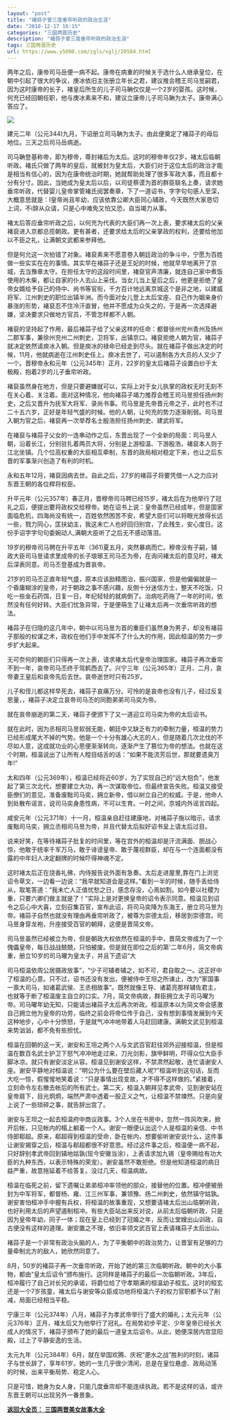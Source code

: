 ```yaml
---
layout: "post"
title: "褚蒜子曾三度垂帘听政的政治生涯"
date: "2018-12-17 16:15"
categories: "三国两晋历史"
description: "褚蒜子曾三度垂帘听政的政治生涯"
tags: 三国两晋历史
url: https://www.y5000.com/zgls/sglj/20584.html
---
```






两年之后，康帝司马岳便一病不起。康帝在病重的时候关于选什么人继承皇位，在朝中引起了很大的争议，庚冰依旧主张册立年长之君，建议推会稽王司马昱嗣君，因为这时康帝的长子，褚皇后所生的儿子司马聃仅仅是一个2岁的婴孩。这时候，何充已经回朝任职，他与庚冰素来不和，建议立康帝儿子司马聃为太子。康帝满心答应了。

![](https://img.y5000.com/uploads/allimg/170502/6-1F50209223X12.jpg)

建元二年（公元344)九月，下诏册立司马聃为太子。由此便奠定了褚蒜子的母后地位。三天之后司马岳病逝。

司马聃登基称帝，即为穆帝，尊封褚后为太后。这时的穆帝年仅2岁，褚太后临朝听政。褚氏只做了两年的皇后，就被封为皇太后，大臣们对于这位太后的政治才能是相当有信心的，因为在康帝统治时期，她就帮助处理了很多军政大事，而且都十分有分寸。因此，当她成为皇太后以后，以司徒蔡谟为首的群臣联名上奏，请求她垂帘听政，代替婴儿皇帝掌管褚氏阅罢奏章，下了一道诏书，字字句句感人至深，大概意思就是：I皇帝尚且年幼，应该依靠公卿大臣同心辅政，今天既然大家恳切上词，不i辞从众请，只是心中难免又怕又恐，自当竭力从事。

褚太后答应垂帘听政之后，以何充为代表的大臣们再一次上表，要求褚太后的父亲褚裒进入京都总揽朝政。更有甚者，还要求给太后的父亲掌政的权利，还要给他加以不臣之礼，让满朝文武都来参拜他。

但是何允这一次拍错了对象。褚裒素来不愿意卷入朝廷政治的争斗中，宁愿为百姓做一些实实在在的事情。其实早在褚蒜子还是王妃的时候，他就早早地离开了京城，去当豫章太守。在担任太守的这段时间里，褚裒官声清廉，就连自己家中煮饭使用的木柴，都让自家的仆人去山上采伐。当女儿当上皇后之后，他更是拒绝了皇帝女婿给予自己的侍中、尚书等官衔，千方百计地远离京城这个是非之地，以建威将军、江州刺史的职位出镇半洲。而今面对女儿登上太后宝座、自己作为姻亲身价暴涨的形势，褚裒忍不住冷汗直冒，他并不愿成为众矢之的，于是再一次选择避嫌，坚决要求只做地方官员，不管怎样都不人朝。

褚裒的坚持起了作用，最后褚蒜子给了父亲这样的任命：都督徐州兖州青州及扬州二郡军事，兼徐州兖州二州刺史，卫将军，出镇京口。褚裒拒绝人朝为官，褚蒜子就决定依然请庾冰入朝。但是庾冰的禄命已经走到尽头。就在褚蒜子做出决定的时候，11月，他就病逝在江州刺史任上。庾冰去世了，可以遏制各方大员的人又少了一个。晋穆帝永和元年（公元345年）正月，22岁的皇太后褚蒜子设置白纱于太极殿，抱着2岁的儿子垂帘听政。

褚裒虽然身在地方，但是只要避嫌就可以，实际上对于女儿执掌的政权无时无刻不在关心着、关注着。面对这种情况，他向褚蒜子竭力推荐会稽王司马昱担任扬州刺史，之后又晋升为抚军大将军、录尚书事。司马昱是先帝晋元帝之子，此时也不过二十五六岁，正好是年轻气盛的时候。他的人朝，让何充的势力逐渐削弱。司马昱入朝为官之后，褚裒再一次举荐名士殷浩担任扬州刺史、建武将军。

在褚裒与褚蒜子父女的一连串动作之后，东晋出现了一个全新的局面：司马昱人朝，沿着长江，分别驻扎着两员大将，分别是上游桓温、下游殷浩，褚裒本人则于江北坐镇。几个位高权重的大臣相互牵制，东晋的政局相对稳定下来，也让之后东晋的军事渐兴创造了有利的时机。

永和五年12月，褚裒因病去世。自此之后，27岁的褚蒜子将要凭借一人之力应对东晋王朝的各位桿将权臣。

升平元年（公元357年）春正月，晋穆帝司马聘已经15岁，褚太后在为他举行了冠礼之后，便提出要将政权交给穆帝。她在诏书上说：皇帝虽然已经成年，但是国家面临危机，四海尚没有统一，百姓依然困苦不安，希望大臣们可以将眼光放得长远一些，戮力同心，匡扶幼主，我这未亡人也好回归别宫，了此残生，安心度日。这份手诏字字句句委婉动人,满朝大臣听了之后无不感动落泪。

19岁的穆帝司马聘在升平五年（361)夏五月，突然暴病而亡。穆帝没有子嗣，辅政大臣司马昱请求里成帝的长子琅琊王司马丕为帝，在询问褚太后的意见时，褚太后深表同意。司马丕登基成为晋哀帝。

21岁的司马丕正直年轻气盛，原本应该励精图治，振兴国家，但是他偏偏就是一个昏庸糊涂的皇帝，对于朝政之事不感兴趣，反倒十分迷信方士，整天不吃饭，只吃一些金石药饵，日复一日，年纪轻轻的就病倒了。治病吃药拖了一年的时间，依然没有任何好转。大臣们忧急异常，于是便萌生了让褚太后再一次垂帘听政的想法。

褚蒜子在归隐的这几年中，朝中以司马昱为首的重臣们虽然身为男子，却没有褚蒜子那般的权谋之术，政权在他们手中发挥不了什么大的作用，因此桓温的势力一步步扩大起来。

无可奈何的朝臣们只得再一次上表，请求褚太后代皇帝治理国家。褚蒜子再次垂帘不到一年，哀帝司马丕终于驾鹤西去了。兴宁三年（公元365年）正月、二月，哀帝妻王皇后和哀帝先后去世。哀帝逝世时只有25岁。

儿子和侄儿都这样早死去，褚蒜子哀痛万分。可怜的是哀帝也没有儿子，经过反复思量，，褚蒜子决定立哀帝司马丕的同胞弟弟司马奕为帝。

就在哀帝崩逝的第二天，褚蒜子便颁下了又一道迎立司马奕为帝的太后诏书。

就在此时，因为丞相司马昱软弱无能，朝廷中又缺乏有力的牵制力量，桓温的势力已经形成尾大不掉的气势。他是一个十分有雄心大志的人，但是随着几次北伐的不尽如人意，这成就功业的心思便渐渐转向，逐渐产生了篡位为帝的想法。也就在这个时期，桓温说出了让所有人瞠目结舌的话：“如果不能流芳后世，那就要遗臭万年!”

太和四年（公元369年），桓温已经将近60岁，为了实现自己的“远大抱负”，他发起了第三次北代，想要建立大功，再一次谋取帝位。但最终宣告失败。桓温又接受臣僚们的意见，准备废黜司马奕，拥立新帝，借以树立自己的权威。于是，他命人到处散布谣言，说司马奕身患性病，不可以生育。一时之间，京城内外谣言四起。

咸安元年（公元371年）十一月，桓温亲自赶往建康地，对褚蒜子施以暗示，请求废黜司马奕，拥立丞相司马昱为帝，并且代替太后拟好诏书呈上请太后过目。

说来好笑，在等待褚蒜子批复的时间里，等在宫外的桓温却是汗流满面、胆战心惊，他敢于统率千军万马，敢于诽谤皇帝、敢于蔑视群臣，却在与一个连面都没有露的中年妇人决定翻牌的时候吓得神魂不定。

这时褚太后正在烧香礼佛，内侍报告说外面有急奏。太后走进屋里,靠在门上浏览诏令草文，一边看一边说：“我早就知道会是这样。”看到一半的时候，随手丢给侍从，取笔答道：“我未亡人正值忧愁之日，感念存没，心焉如割。如今要以社稷为重，只要六卿们做主就是了！”实际上是对更换皇帝的诏令表示同意。桓温见到诏令之后心中大喜，立刻召集百官，宣布此诏，将司马奕降为东海王，册立司马昱为帝。褚蒜子自然也就没有理由再垂帘听政了，被尊为崇德太后，移居到崇德宫。司马昱身穿龙袍，升座接受百官的朝拜，这便是晋简文帝。

司马昱虽然已经被立为帝，但是朝政大权依然在桓温的手中，晋简文帝成为了一个傀儡皇帝，每日战战兢兢，只怕被废。但是就在即位之后的第'二年6月，简文帝病重，册立10岁的司马曜为皇太子，并且下遗诏“大

司马桓温依周公居摄政放事”，“少子可辅者辅之，如不可，君自取之一。这正好中了桓温的心意。只不过，诏书还没有发出，便被侍中王坦之所谏止，改为“家国事一禀大司马，如诸葛武侯、王丞相故事”。既然就像王导、诸葛亮那样辅佐君主，也就等于断了桓温废主自立的口实。7月，简文帝病故，群臣拥立太子司马曜为帝。司马曜年幼无知，只能请出褚蒜子太后再次听政。桓温原本以为简文帝会感激自己拥立他为皇帝的功劳，临终之前会将帝位传于自己，没有想到事情发展到今天这种地步，心中十分愤怒，于是就气冲冲地带着人马赶回建康。满朝文武见到桓温来势汹汹，都不免有些担忧。

桓温在回朝的这一天，谢安和王坦之两个人与文武百官赶往郊外迎接桓温，但是桓温在数百名武士护卫下怒气冲冲地走过来，刀光剑影，旗甲鲜明，吓得众位大臣手脚冰凉。就只有谢安淡定从容。桓温见到谢安这样，不禁肃然起敬，连忙请谢安人座。谢安平静地对桓温说：“明公为什么要在壁后藏人呢?”桓温听到这句话，反而大吃一惊，假惺惺地笑着说：“只是事情出现变故，才不得不这样做的。”紧接着，立刻命令左右撤去帐后的所有武士。第二天，桓温入朝拜见孝武帝，见到谢安站在皇帝肩下，目光炯炯，端然严肃中透着一股正义之气，让桓温不禁竦然。只是向皇上说了一些琐碎之事，就告辞出宫了。

谢安与王坦之一起去桓温府中商议政事。3个人坐在书房中，忽然一阵风吹来，掀开后帐，只见帐内的榻上躺着一个人。谢安一眼便认出这个人是桓温的亲信、中书侍郎郗超。原来，郗超得到桓温的受命，卧在帐内，想要偷听谢安说什么，这件事让谢安揭穿之后，桓温与郗超都很不好意思。经过这件事之后，桓温便一病不起，只好辞别孝武帝回到镇地姑孰(现今安徽当涂），上表请求加九锡（皇帝赐给有功大臣的九种东西，以表示特殊的荣宠）。谢安虽然不敢拒绝。但是他知道桓温的病日益严重，故意拖延着不给答复。没过几天，桓温病故。

桓温在临死之前，留下遗嘱让弟弟桓冲率领他的部众，接替他的位置。桓冲便被册封为中军将军，都督杨、雍、江三州军事，兼领豫、扬二州刺史，依然镇守姑孰。谢安害怕桓冲手中握有兵权，将桓温的故事重现，又想要请褚太后出山临朝听政，也好利用太后的声望遏制桓冲。有些大臣站出来反对说，从前太后临朝听政，只是因为皇帝年幼，同子一体；现在皇上已经到了冠婚之年，反而让堂嫂出山训政，自古便没有这样的道理。谢安置之不理，依旧率领文武百官上表请褚蒜子太后出山。

褚蒜子是一个非常有政治头脑的人，为了平衡朝中的政治势力，让晋室有足够的力量牵制北方的敌人，她欣然同意了。

8月，50岁的褚蒜子再一次垂帘听政，开始了她的第三次临朝听政。朝中的大小事物，都由“皇太后诏令”颁布施行。这同样是褚蒜子的最后一次临朝听政。3年后，桓冲履行了自己对长兄的承诺，将爵位给了守孝期满的桓温幼子桓玄。这时的桓玄还是一个7岁孩童，褚太后与谢安等众臣成功地将桓温六子的权力官职都予以了削减，局面已经相当平稳。

宁康三年（公元374年）八月，褚蒜子为孝武帝举行了盛大的婚礼；太元元年（公元376年）正月，褚太后又为他举行了冠礼。在局势初步平定、少年皇帝已经长大成人的情况下，褚蒜子颁布了她的最后一道皇太后诏令。从此，她便深居内宫显阳殿，过上了平静安逸的生活。

太元九年（公元384年）6月，就在举国欢腾、庆祝“淝水之战”胜利的时刻，诸蒜子与世长辞了，享年61岁。她的一生几乎很少清闲，总是在皇位悬虚、政局动荡的时候，出来平衡局势、稳定人心。

只是可惜，她身为女人身，只能几度垂帘却不能连续执政。若不是这样的话，或许东晋王朝可以出现另外一番景象。

[**返回大全页：** **三国两晋美女故事大全**](https://www.y5000.com/zgls/sglj/19752.html)
